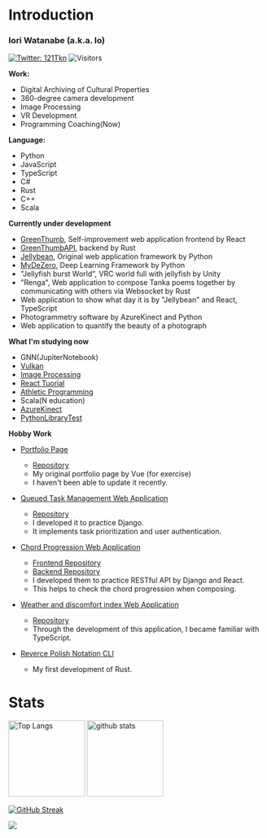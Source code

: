 # Introduction

### Iori Watanabe (a.k.a. Io)

[![Twitter: 121Tkn](https://img.shields.io/twitter/follow/121Tkn?style=social)](https://twitter.com/121Tkn)
![Visitors](https://visitor-badge.glitch.me/badge?page_id=iorn121&left_color=gray&right_color=blue)

**Work:**
- Digital Archiving of Cultural Properties
- 360-degree camera development
- Image Processing
- VR Development
- Programming Coaching(Now)

**Language:**
- Python
- JavaScript
- TypeScript
- C#
- Rust
- C++
- Scala

**Currently under development**
- [GreenThumb](https://github.com/iorn121/GreenThumb), Self-improvement web application frontend by React
- [GreenThumbAPI](https://github.com/iorn121/GreenThumbAPI), backend by Rust
- [Jellybean](https://github.com/iorn121/jellybeans), Original web application framework by Python
- [MyDeZero](https://github.com/iorn121/MyDeZero), Deep Learning Framework by Python
- "Jellyfish burst World", VRC world full with jellyfish by Unity
- "Renga", Web application to compose Tanka poems together by communicating with others via Websocket by Rust
- Web application to show what day it is by "Jellybean" and React, TypeScript
- Photogrammetry software by AzureKinect and Python
- Web application to quantify the beauty of a photograph

**What I'm studying now**
- GNN(JupiterNotebook)
- [Vulkan](https://github.com/iorn121/VulkanTutorial)
- [Image Processing](https://github.com/iorn121/ImageProcessing100Questions)
- [React Tuorial](https://www.udemy.com/course/react_stepup/learn/lecture/24823314#content)
- [Athletic Programming](https://github.com/iorn121/AtCoder)
- Scala(N education)
- [AzureKinect](https://github.com/iorn121/AzureKinectPython)
- [PythonLibraryTest](https://github.com/iorn121/PythonLibTest)

**Hobby Work**
- [Portfolio Page](https://iorn121.github.io/)
  - [Repository](https://github.com/iorn121/iorn121.github.io)
  - My original portfolio page by Vue (for exercise)
  - I haven't been able to update it recently.

- [Queued Task Management Web Application](https://tasque.herokuapp.com/)
  - [Repository](https://github.com/iorn121/Tasque)
  - I developed it to practice Django.
  - It implements task prioritization and user authentication.

- [Chord Progression Web Application](https://iorn121.github.io/ChordProgressor/)
  - [Frontend Repository](https://github.com/iorn121/ChordProgressor)
  - [Backend Repository](https://github.com/iorn121/ChordProgressor-API)
  - I developed them to practice RESTful API by Django and React.
  - This helps to check the chord progression when composing.
  
- [Weather and discomfort index Web Application](https://symphonious-hotteok-b485d8.netlify.app/)
  - [Repository](https://github.com/iorn121/weather-app)
  -  Through the development of this application, I became familiar with TypeScript.
  
- [Reverce Polish Notation CLI](https://github.com/iorn121/rust_RPN_cli)
  - My first development of Rust.

# Stats
<p align="left"> 
  <img alt="Top Langs" height="150px" src="https://github-readme-stats.vercel.app/api/top-langs/?username=iorn121&layout=compact&show_icons=true&theme=vue" />
  <img alt="github stats" height="150px" src="https://github-readme-stats.vercel.app/api?username=iorn121&theme=vue&show_icons=ture" />
</p>

 [![GitHub Streak](http://github-readme-streak-stats.herokuapp.com?user=iorn121&theme=vue&date_format=%5BY%20%5DM%20j)](https://git.io/streak-stats)

 
![](https://github-profile-summary-cards.vercel.app/api/cards/profile-details?username=iorn121&theme=vue)




